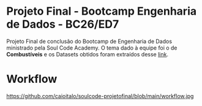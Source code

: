 # Projeto Final - Bootcamp Engenharia de Dados - BC26/ED7
Projeto Final de conclusão do Bootcamp de Engenharia de Dados ministrado pela Soul Code Academy.
O tema dado à equipe foi o de **Combustíveis** e os Datasets obtidos foram extraídos desse [link](https://dados.gov.br/dados/organizacoes/visualizar/agencia-nacional-do-petroleo-gas-natural-e-biocombustiveis-anp).

# Workflow
https://github.com/caioitalo/soulcode-projetofinal/blob/main/workflow.jpg
